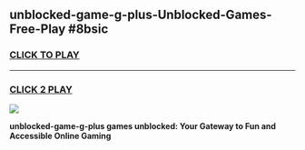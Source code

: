 
## unblocked-game-g-plus-Unblocked-Games-Free-Play #8bsic
<h3>
<a href="https://us.freeplayer.one?title=unblocked-game-g-plus&ref=9M">CLICK TO PLAY</a></h3>
<hr>

<h3>
<a href="https://us.freeplayer.one?title=unblocked-game-g-plus&ref=9M">CLICK 2 PLAY</a>
  
</h3>

<a href="https://us.freeplayer.one?title=unblocked-game-g-plus&ref=9M"><img src="https://clearcache.store/games.png"></a>


**unblocked-game-g-plus games unblocked: Your Gateway to Fun and Accessible Online Gaming**
